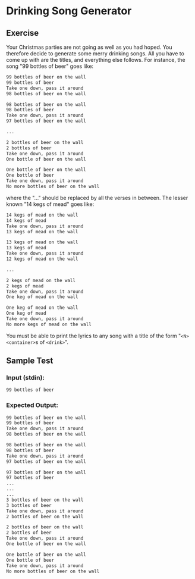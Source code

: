# Drinking Song Generator

## Exercise

Your Christmas parties are not going as well as you had hoped. You therefore decide to generate some merry drinking songs. All you have to come up with are the titles, and everything else follows. For instance, the song "99 bottles of beer" goes like:

```sh
99 bottles of beer on the wall
99 bottles of beer
Take one down, pass it around
98 bottles of beer on the wall

98 bottles of beer on the wall
98 bottles of beer
Take one down, pass it around
97 bottles of beer on the wall

...

2 bottles of beer on the wall
2 bottles of beer
Take one down, pass it around
One bottle of beer on the wall

One bottle of beer on the wall
One bottle of beer
Take one down, pass it around
No more bottles of beer on the wall
```

where the "..." should be replaced by all the verses in between. The lesser known "14 kegs of mead" goes like:

```sh
14 kegs of mead on the wall
14 kegs of mead
Take one down, pass it around
13 kegs of mead on the wall

13 kegs of mead on the wall
13 kegs of mead
Take one down, pass it around
12 kegs of mead on the wall

...

2 kegs of mead on the wall
2 kegs of mead
Take one down, pass it around
One keg of mead on the wall

One keg of mead on the wall
One keg of mead
Take one down, pass it around
No more kegs of mead on the wall
```

You must be able to print the lyrics to any song with a title of the form "`<N> <container>`s of `<drink>`".

## Sample Test

### Input (stdin):
```sh
99 bottles of beer
```
### Expected Output:
```sh
99 bottles of beer on the wall
99 bottles of beer
Take one down, pass it around
98 bottles of beer on the wall

98 bottles of beer on the wall
98 bottles of beer
Take one down, pass it around
97 bottles of beer on the wall

97 bottles of beer on the wall
97 bottles of beer
...
...
...
3 bottles of beer on the wall
3 bottles of beer
Take one down, pass it around
2 bottles of beer on the wall

2 bottles of beer on the wall
2 bottles of beer
Take one down, pass it around
One bottle of beer on the wall

One bottle of beer on the wall
One bottle of beer
Take one down, pass it around
No more bottles of beer on the wall
```